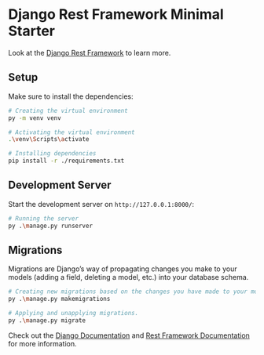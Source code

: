 # Django Rest Framework Minimal Starter

Look at the [Django Rest Framework](https://www.django-rest-framework.org/#quickstart) to learn more.

## Setup

Make sure to install the dependencies:

```bash
# Creating the virtual environment
py -m venv venv

# Activating the virtual environment
.\venv\Scripts\activate

# Installing dependencies
pip install -r ./requirements.txt
```

## Development Server

Start the development server on `http://127.0.0.1:8000/`:

```bash
# Running the server
py .\manage.py runserver
```

## Migrations

Migrations are Django’s way of propagating changes you make to your models (adding a field, deleting a model, etc.) into your database schema.

```bash
# Creating new migrations based on the changes you have made to your models.
py .\manage.py makemigrations

# Applying and unapplying migrations.
py .\manage.py migrate
```

Check out the [Django Documentation](https://docs.djangoproject.com/en/5.0/) and [Rest Framework Documentation](https://www.django-rest-framework.org/) for more information.